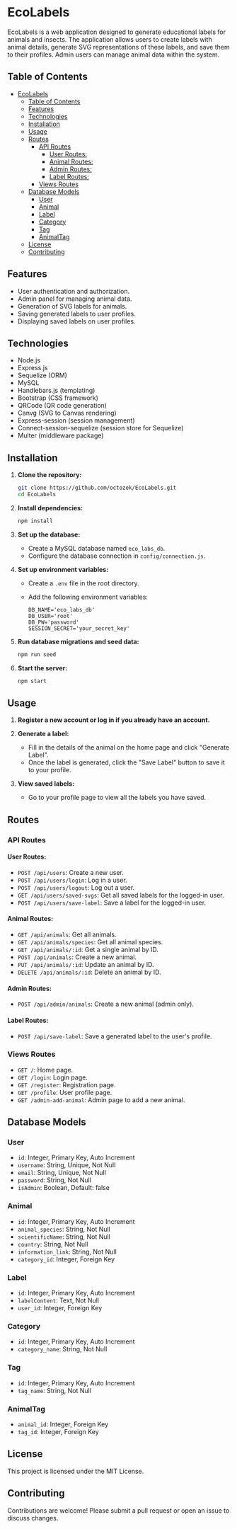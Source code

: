 # EcoLabels

EcoLabels is a web application designed to generate educational labels for animals and insects. The application allows users to create labels with animal details, generate SVG representations of these labels, and save them to their profiles. Admin users can manage animal data within the system.

## Table of Contents

- [EcoLabels](#ecolabels)
  - [Table of Contents](#table-of-contents)
  - [Features](#features)
  - [Technologies](#technologies)
  - [Installation](#installation)
  - [Usage](#usage)
  - [Routes](#routes)
    - [API Routes](#api-routes)
      - [User Routes:](#user-routes)
      - [Animal Routes:](#animal-routes)
      - [Admin Routes:](#admin-routes)
      - [Label Routes:](#label-routes)
    - [Views Routes](#views-routes)
  - [Database Models](#database-models)
    - [User](#user)
    - [Animal](#animal)
    - [Label](#label)
    - [Category](#category)
    - [Tag](#tag)
    - [AnimalTag](#animaltag)
  - [License](#license)
  - [Contributing](#contributing)

## Features

- User authentication and authorization.
- Admin panel for managing animal data.
- Generation of SVG labels for animals.
- Saving generated labels to user profiles.
- Displaying saved labels on user profiles.

## Technologies

- Node.js
- Express.js
- Sequelize (ORM)
- MySQL
- Handlebars.js (templating)
- Bootstrap (CSS framework)
- QRCode (QR code generation)
- Canvg (SVG to Canvas rendering)
- Express-session (session management)
- Connect-session-sequelize (session store for Sequelize)
-  Multer (middleware package)

## Installation

1. **Clone the repository:**

   ```bash
   git clone https://github.com/octozek/EcoLabels.git
   cd EcoLabels

2. **Install dependencies:**

   ```bash
   npm install

3. **Set up the database:**

   - Create a MySQL database named `eco_labs_db`.
   - Configure the database connection in `config/connection.js`.

4. **Set up environment variables:**

   - Create a `.env` file in the root directory.
   - Add the following environment variables:

     ```env
     DB_NAME='eco_labs_db'
     DB_USER='root'
     DB_PW='password'
     SESSION_SECRET='your_secret_key'
     ```

5. **Run database migrations and seed data:**

   ```bash
   npm run seed

6. **Start the server:**

   ```bash
   npm start

## Usage

1. **Register a new account or log in if you already have an account.**

2. **Generate a label:**
   - Fill in the details of the animal on the home page and click "Generate Label".
   - Once the label is generated, click the "Save Label" button to save it to your profile.

3. **View saved labels:**
   - Go to your profile page to view all the labels you have saved.

## Routes

### API Routes

#### User Routes:

- `POST /api/users`: Create a new user.
- `POST /api/users/login`: Log in a user.
- `POST /api/users/logout`: Log out a user.
- `GET /api/users/saved-svgs`: Get all saved labels for the logged-in user.
- `POST /api/users/save-label`: Save a label for the logged-in user.

#### Animal Routes:

- `GET /api/animals`: Get all animals.
- `GET /api/animals/species`: Get all animal species.
- `GET /api/animals/:id`: Get a single animal by ID.
- `POST /api/animals`: Create a new animal.
- `PUT /api/animals/:id`: Update an animal by ID.
- `DELETE /api/animals/:id`: Delete an animal by ID.

#### Admin Routes:

- `POST /api/admin/animals`: Create a new animal (admin only).

#### Label Routes:

- `POST /api/save-label`: Save a generated label to the user's profile.

### Views Routes

- `GET /`: Home page.
- `GET /login`: Login page.
- `GET /register`: Registration page.
- `GET /profile`: User profile page.
- `GET /admin-add-animal`: Admin page to add a new animal.

## Database Models

### User

- `id`: Integer, Primary Key, Auto Increment
- `username`: String, Unique, Not Null
- `email`: String, Unique, Not Null
- `password`: String, Not Null
- `isAdmin`: Boolean, Default: false

### Animal

- `id`: Integer, Primary Key, Auto Increment
- `animal_species`: String, Not Null
- `scientificName`: String, Not Null
- `country`: String, Not Null
- `information_link`: String, Not Null
- `category_id`: Integer, Foreign Key

### Label

- `id`: Integer, Primary Key, Auto Increment
- `labelContent`: Text, Not Null
- `user_id`: Integer, Foreign Key

### Category

- `id`: Integer, Primary Key, Auto Increment
- `category_name`: String, Not Null

### Tag

- `id`: Integer, Primary Key, Auto Increment
- `tag_name`: String, Not Null

### AnimalTag

- `animal_id`: Integer, Foreign Key
- `tag_id`: Integer, Foreign Key

## License

This project is licensed under the MIT License.

## Contributing

Contributions are welcome! Please submit a pull request or open an issue to discuss changes.
